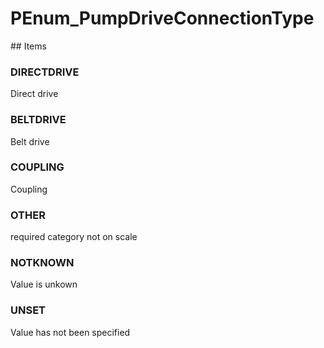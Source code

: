 # PEnum_PumpDriveConnectionType

<!-- end of definition -->## Items

### DIRECTDRIVE
Direct drive

### BELTDRIVE
Belt drive

### COUPLING
Coupling

### OTHER
required category not on scale

### NOTKNOWN
Value is unkown

### UNSET
Value has not been specified

